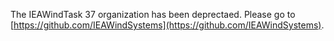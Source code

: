 The IEAWindTask 37 organization has been deprectaed. Please go to [https://github.com/IEAWindSystems](https://github.com/IEAWindSystems).

